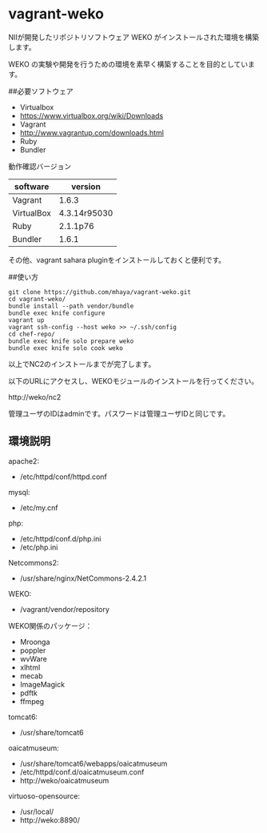 vagrant-weko
======

NIIが開発したリポジトリソフトウェア WEKO がインストールされた環境を構築します。

WEKO の実験や開発を行うための環境を素早く構築することを目的としています。

##必要ソフトウェア

* Virtualbox
 * https://www.virtualbox.org/wiki/Downloads
* Vagrant
 * http://www.vagrantup.com/downloads.html
* Ruby
 * Bundler

動作確認バージョン

| software  | version    |
|-----------|------------|
|Vagrant    |1.6.3       |
|VirtualBox |4.3.14r95030|
|Ruby       |2.1.1p76    |
|Bundler    |1.6.1       |

その他、vagrant sahara pluginをインストールしておくと便利です。

##使い方

    git clone https://github.com/mhaya/vagrant-weko.git
    cd vagrant-weko/
    bundle install --path vendor/bundle
    bundle exec knife configure
    vagrant up
    vagrant ssh-config --host weko >> ~/.ssh/config
    cd chef-repo/
	bundle exec knife solo prepare weko
    bundle exec knife solo cook weko

以上でNC2のインストールまでが完了します。

以下のURLにアクセスし、WEKOモジュールのインストールを行ってください。

http://weko/nc2

管理ユーザのIDはadminです。パスワードは管理ユーザIDと同じです。

## 環境説明

apache2:
- /etc/httpd/conf/httpd.conf

mysql:
- /etc/my.cnf

php:
- /etc/httpd/conf.d/php.ini
- /etc/php.ini

Netcommons2:
- /usr/share/nginx/NetCommons-2.4.2.1

WEKO:
- /vagrant/vendor/repository

WEKO関係のパッケージ：
- Mroonga
- poppler
- wvWare
- xlhtml
- mecab
- ImageMagick
- pdftk
- ffmpeg

tomcat6:
- /usr/share/tomcat6

oaicatmuseum:
- /usr/share/tomcat6/webapps/oaicatmuseum
- /etc/httpd/conf.d/oaicatmuseum.conf
- http://weko/oaicatmuseum

virtuoso-opensource:
- /usr/local/
- http://weko:8890/

